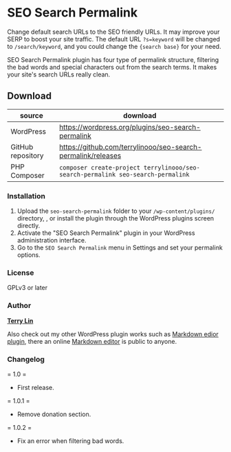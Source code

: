 # SEO Search Permalink

Change default search URLs to the SEO friendly URLs. It may improve your SERP to boost your site traffic. The default URL `?s=keyword` will be changed to `/search/keyword`, and you could change the `{search base}` for your need.

SEO Search Permalink plugin has four type of permalink structure, filtering the bad words and special characters out from the search terms. It makes your site's search URLs really clean.

## Download

| source | download | 
| --- | --- | 
| WordPress | https://wordpress.org/plugins/seo-search-permalink |
| GitHub repository | https://github.com/terrylinooo/seo-search-permalink/releases | 
| PHP Composer | `composer create-project terrylinooo/seo-search-permalink seo-search-permalink` |

### Installation

1. Upload the `seo-search-permalink` folder to your `/wp-content/plugins/` directory, , or install the plugin through the WordPress plugins screen directly.
2. Activate the "SEO Search Permalink" plugin in your WordPress administration interface.
3. Go to the `SEO Search Permalink` menu in Settings and set your permalink options.

### License

GPLv3 or later

### Author

**[Terry Lin](https://terryl.in/)**

Also check out my other WordPress plugin works such as [Markdown edior plugin](https://wordpress.org/plugins/wp-githuber-md/), there an online [Markdown editor](https://markdown-editor.github.io/) is public to anyone. 

### Changelog

= 1.0 =

* First release.

= 1.0.1 =

* Remove donation section.

= 1.0.2 =

* Fix an error when filtering bad words.
